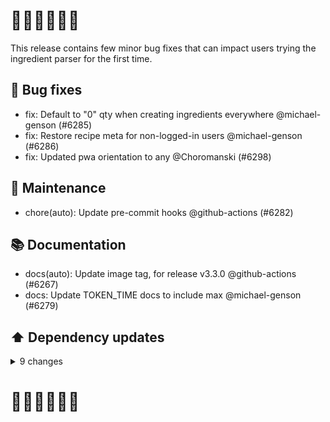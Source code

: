 # 🍴🍴🍴🍴🍴🍴

This release contains few minor bug fixes that can impact users trying the ingredient parser for the first time.

## 🐛 Bug fixes

- fix: Default to "0" qty when creating ingredients everywhere @michael-genson (#6285)
- fix: Restore recipe meta for non-logged-in users @michael-genson (#6286)
- fix: Updated pwa orientation to any @Choromanski (#6298)

## 🧰 Maintenance

- chore(auto): Update pre-commit hooks @github-actions (#6282)

## 📚 Documentation

- docs(auto): Update image tag, for release v3.3.0 @github-actions (#6267)
- docs: Update TOKEN_TIME docs to include max @michael-genson (#6279)

## ⬆️ Dependency updates

<details>
<summary>9 changes</summary>

- chore(deps): update dependency beautifulsoup4 to v4.14.0 @renovate (#6260)
- fix(deps): update dependency fastapi to ^0.118.0 @renovate (#6281)
- chore(deps): update dependency beautifulsoup4 to v4.14.2 @renovate (#6283)
- chore(deps): update dependency tzdata to v2025 @renovate (#6287)
- fix(deps): update dependency openai to v2 @renovate (#6294)
- chore(deps): update dependency apprise to v1.9.5 @renovate (#6290)
- chore(deps): update node.js to d367fd3 @renovate (#6292)
- chore(deps): update dependency pillow-heif to v1.1.1 @renovate (#6291)
- chore(deps): update dependency mkdocs-material to v9.6.21 @renovate (#6293)
</details>

# 🍴🍴🍴🍴🍴🍴
